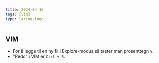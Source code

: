 ```yaml
---
title: 2024-04-16
tags: [vim]
type: læringslogg
---
```


## VIM
* For å legge til en ny fil i Explore-modus så taster man prosenttegn `%`.
* "Redo" i VIM er `Ctrl + R`. 
